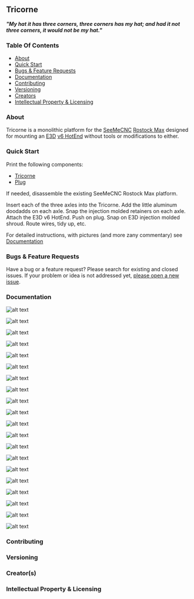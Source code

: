 ## Tricorne

**_"My hat it has three corners, three corners has my hat; and had it not three corners, it would not be my hat."_**

### Table Of Contents

- [About](#about)
- [Quick Start](#quick-start)
- [Bugs & Feature Requests](#bugs-&-feature-requests)
- [Documentation](#documentation)
- [Contributing](#contributing)
- [Versioning](#versioning)
- [Creators](#creators)
- [Intellectual Property & Licensing](#intellectual-propery-&-licensing)

### About

Tricorne is a monolithic platform for the [SeeMeCNC](http://seemecnc.com) [Rostock Max](http://seemecnc.com/products/rostock-max-complete-kit) designed for mounting an [E3D](http://e3d-online.com) [v6 HotEnd](http://e3d-online.com/E3D-v6) without tools or modifications to either.

### Quick Start

Print the following components:

- [Tricorne](https://github.com/justinmeyer77/Tricorne/blob/master/Tricorne/Tricorne.stl)
- [Plug](https://github.com/justinmeyer77/Tricorne/blob/master/Tricorne/Plug.stl)

If needed, disassemble the existing SeeMeCNC Rostock Max platform.

Insert each of the three axles into the Tricorne.  Add the little aluminum doodadds on each axle.  Snap the injection molded retainers on each axle.  Attach the E3D v6 HotEnd.  Push on plug.  Snap on E3D injection molded shroud.  Route wires, tidy up, etc.

For detailed instructions, with pictures (and more zany commentary) see [Documentation](#documentation)

### Bugs & Feature Requests

Have a bug or a feature request? Please search for existing and closed issues. If your problem or idea is not addressed yet, [please open a new issue](https://github.com/justinmeyer77/Tricorne/issues/new).

### Documentation

![alt text](https://github.com/justinmeyer77/Tricorne/blob/master/Images/OEM%20Components.jpg "Text")

![alt text](https://github.com/justinmeyer77/Tricorne/blob/master/Images/OEM%20Goove.jpg "Text")

![alt text](https://github.com/justinmeyer77/Tricorne/blob/master/Images/Doodaddoes%20Mount.jpg "Text")

![alt text](https://github.com/justinmeyer77/Tricorne/blob/master/Images/OEM%20Components%20To%20Keep.jpg "Text")

![alt text](https://github.com/justinmeyer77/Tricorne/blob/master/Images/Tricorne%20ISO.jpg "Text")

![alt text](https://github.com/justinmeyer77/Tricorne/blob/master/Images/Tricorne%20ISO.jpg "Text")

![alt text](https://github.com/justinmeyer77/Tricorne/blob/master/Images/Tricorne%20Bottom.jpg "Text")

![alt text](https://github.com/justinmeyer77/Tricorne/blob/master/Images/Tricorn%20Pentaxle%20Hole.jpg "Text")

![alt text](https://github.com/justinmeyer77/Tricorne/blob/master/Images/Axles%20Installed.jpg "Text")

![alt text](https://github.com/justinmeyer77/Tricorne/blob/master/Images/Pivots%20Installed.jpg "Text")

![alt text](https://github.com/justinmeyer77/Tricorne/blob/master/Images/Retainers%20Installed.jpg "Text")

![alt text](https://github.com/justinmeyer77/Tricorne/blob/master/Images/Install%20Orient.jpg "Text")

![alt text](https://github.com/justinmeyer77/Tricorne/blob/master/Images/Installing%20E3D.jpg "Text")

![alt text](https://github.com/justinmeyer77/Tricorne/blob/master/Images/Final%20Orient.jpg "Text")

![alt text](https://github.com/justinmeyer77/Tricorne/blob/master/Images/E3D%20Seated.jpg "Text")

![alt text](https://github.com/justinmeyer77/Tricorne/blob/master/Images/Block%20Installed.jpg "Text")

![alt text](https://github.com/justinmeyer77/Tricorne/blob/master/Images/Block%20ISO.jpg "Text")

![alt text](https://github.com/justinmeyer77/Tricorne/blob/master/Images/Wire%20Route%20Top.jpg "Text")

![alt text](https://github.com/justinmeyer77/Tricorne/blob/master/Images/Wire%20Route%20Bottom.jpg "Text")

![alt text](https://github.com/justinmeyer77/Tricorne/blob/master/Images/Wire%20Route%20Rear.jpg "Text")

### Contributing

### Versioning

### Creator(s)

### Intellectual Property & Licensing

